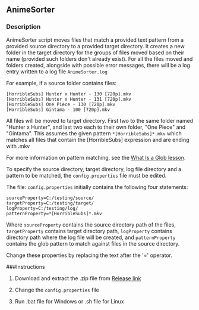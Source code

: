 ## AnimeSorter
### Description

AnimeSorter script moves files that match a provided text pattern from a provided source directory to a provided target directory.
It creates a new folder in the target directory for the groups of files moved based on their name (provided such folders don't already exist). 
For all the files moved and folders created, alongside with possible error messages, there will be a log entry written to a log file ```AnimeSorter.log```

For example, if a source folder contains files: 
```
[HorribleSubs] Hunter x Hunter - 130 [720p].mkv
[HorribleSubs] Hunter x Hunter - 131 [720p].mkv
[HorribleSubs] One Piece - 130 [720p].mkv
[HorribleSubs] Gintama - 100 [720p].mkv
```
All files will be moved to target directory. First two to the same folder named "Hunter x Hunter", 
and last two each to their own folder, "One Piece" and "Gintama".
This assumes the given pattern  ```*[HorribleSubs]*.mkv```  which matches all files that contain the [HorribleSubs] expression and are ending with .mkv

For more information on pattern matching, see the [What Is a Glob lesson](https://docs.oracle.com/javase/tutorial/essential/io/fileOps.html#glob).

To specify the source directory, target directory, log file directory 
and a pattern to be matched, the ```config.properties``` file must be edited. 

The file: ```config.properties``` initially contains the following four statements:
```
sourceProperty=C:/testing/source/
targetProperty=C:/testing/target/
logProperty=C:/testing/log/
patternProperty=*[HorribleSubs]*.mkv
```

Where ```sourceProperty``` contains the source directory path of the files, 
```targetProperty``` contains target directory path, 
```logProperty``` contains directory path where the log file will be created, and
```patternProperty``` contains the glob pattern to match against files in the source directory.

Change these properties by replacing the text after the '=' operator.

###Instructions

1. Download and extract the .zip file from [Release link](https://github.com/ntomic/AnimeSorter/releases/download/v1.0.0/AnimeSorter.zip) 

2. Change the ```config.properties``` file

3. Run .bat file for Windows or .sh file for Linux



